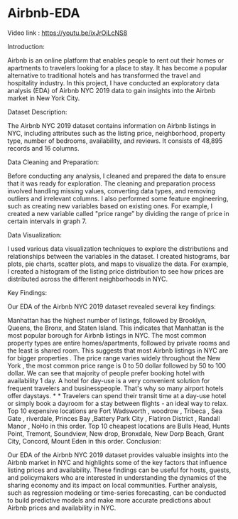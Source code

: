 # Airbnb-EDA

Video link : https://youtu.be/ixJrOiLcNS8

Introduction:

Airbnb is an online platform that enables people to rent out their homes or apartments to travelers looking for a place to stay. It has become a popular alternative to traditional hotels and has transformed the travel and hospitality industry. In this project, I have conducted an exploratory data analysis (EDA) of Airbnb NYC 2019 data to gain insights into the Airbnb market in New York City.

Dataset Description:

The Airbnb NYC 2019 dataset contains information on Airbnb listings in NYC, including attributes such as the listing price, neighborhood, property type, number of bedrooms, availability, and reviews. It consists of 48,895 records and 16 columns.

Data Cleaning and Preparation:

Before conducting any analysis, I cleaned and prepared the data to ensure that it was ready for exploration. The cleaning and preparation process involved handling missing values, converting data types, and removing outliers and irrelevant columns. I also performed some feature engineering, such as creating new variables based on existing ones. For example, I created a new variable called "price range” by dividing the range of price in certain intervals in graph 7.

Data Visualization:

I used various data visualization techniques to explore the distributions and relationships between the variables in the dataset. I created histograms, bar plots, pie charts, scatter plots, and maps to visualize the data. For example, I created a histogram of the listing price distribution to see how prices are distributed across the different neighborhoods in NYC.

Key Findings:

Our EDA of the Airbnb NYC 2019 dataset revealed several key findings:

Manhattan has the highest number of listings, followed by Brooklyn, Queens, the Bronx, and Staten Island. This indicates that Manhattan is the most popular borough for Airbnb listings in NYC.
The most common property types are entire homes/apartments, followed by private rooms and the least is shared room. This suggests that most Airbnb listings in NYC are for bigger properties .
The price range varies widely throughout the New York , the most common price range is 0 to 50 dollar followed by 50 to 100 dollar.
We can see that majority of people prefer booking hotel with availability 1 day. A hotel for day-use is a very convenient solution for frequent travelers and businesspeople. That's why so many airport hotels offer daystays. * * Travelers can spend their transit time at a day-use hotel or simply book a dayroom for a stay between flights - an ideal way to relax.
Top 10 expensive locations are Fort Wadsworth , woodrow , Tribeca , Sea Gate , riverdale, Princes Bay ,Battery Park City , Flatiron District , Randall Manor , NoHo in this order.
Top 10 cheapest locations are Bulls Head, Hunts Point, Tremont, Soundview, New drop, Bronxdale, New Dorp Beach, Grant City, Concord, Mount Eden in this order.
Conclusion:

Our EDA of the Airbnb NYC 2019 dataset provides valuable insights into the Airbnb market in NYC and highlights some of the key factors that influence listing prices and availability. These findings can be useful for hosts, guests, and policymakers who are interested in understanding the dynamics of the sharing economy and its impact on local communities. Further analysis, such as regression modeling or time-series forecasting, can be conducted to build predictive models and make more accurate predictions about Airbnb prices and availability in NYC.
